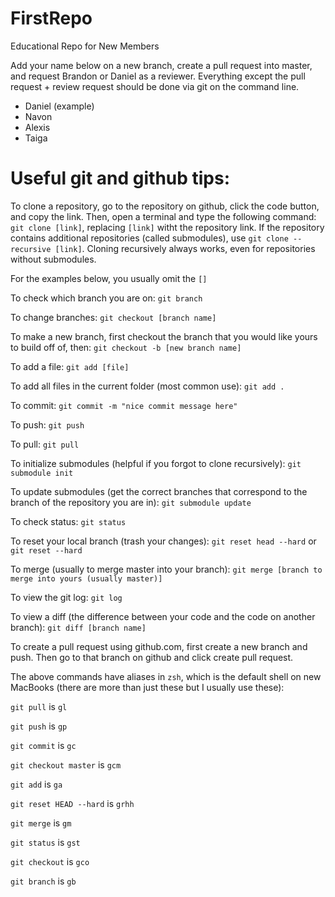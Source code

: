 # FirstRepo
Educational Repo for New Members

Add your name below on a new branch, create a pull request into master, and request Brandon or Daniel as a reviewer. Everything except the pull request + review request should be done via git on the command line.
- Daniel (example)
- Navon
- Alexis
- Taiga


# Useful git and github tips:

To clone a repository, go to the repository on github, click the code button, and copy the link. Then, open a terminal and type the following command:
```git clone [link]```, replacing `[link]` witht the repository link. If the repository contains additional repositories (called submodules), use ```git clone --recursive [link]```. Cloning recursively always works, even for repositories without submodules.

For the examples below, you usually omit the `[]`


To check which branch you are on:
```git branch```


To change branches:
```git checkout [branch name]```


To make a new branch, first checkout the branch that you would like yours to build off of, then:
```git checkout -b [new branch name]```


To add a file:
```git add [file]```


To add all files in the current folder (most common use):
```git add .```


To commit:
```git commit -m "nice commit message here"```


To push:
```git push```


To pull:
```git pull```


To initialize submodules (helpful if you forgot to clone recursively):
```git submodule init```


To update submodules (get the correct branches that correspond to the branch of the repository you are in):
```git submodule update```


To check status:
```git status```


To reset your local branch (trash your changes):
```git reset head --hard``` or ```git reset --hard```


To merge (usually to merge master into your branch):
```git merge [branch to merge into yours (usually master)]```


To view the git log:
```git log```


To view a diff (the difference between your code and the code on another branch):
```git diff [branch name]```


To create a pull request using github.com, first create a new branch and push. Then go to that branch on github and click create pull request.


The above commands have aliases in `zsh`, which is the default shell on new MacBooks (there are more than just these but I usually use these):

```git pull``` is ```gl```

```git push``` is ```gp```

```git commit``` is ```gc```

```git checkout master``` is ```gcm```

```git add``` is ```ga```

```git reset HEAD --hard``` is ```grhh```

```git merge``` is ```gm```

```git status``` is ```gst```

```git checkout``` is ```gco```

```git branch``` is ```gb```
